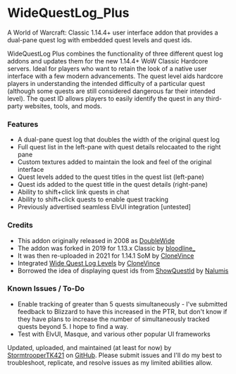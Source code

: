 # WideQuestLog_Plus
A World of Warcraft: Classic 1.14.4+ user interface addon that provides a dual-pane quest log with embedded quest levels and quest ids.

WideQuestLog Plus combines the functionality of three different quest log addons and updates them for the new 1.14.4+ WoW Classic Hardcore servers. Ideal for players who want to retain the look of a native user interface with a few modern advancements. The quest level aids hardcore players in understanding the intended difficulty of a particular quest (although some quests are still considered dangerous far their intended level). The quest ID allows players to easily identify the quest in any third-party websites, tools, and mods.

<h3>Features</h3>

- A dual-pane quest log that doubles the width of the original quest log
- Full quest list in the left-pane with quest details relocaated to the right pane
- Custom textures added to maintain the look and feel of the original interface
- Quest levels added to the quest titles in the quest list (left-pane)
- Quest ids added to the quest title in the quest details (right-pane)
- Ability to shift+click link quests in chat
- Ability to shift+click quests to enable quest tracking
- Previously advertised seamless ElvUI integration [untested]

<h3>Credits</h3>

- This addon originally released in 2008 as [DoubleWide](https://www.wowinterface.com/downloads/info6887-DoubleWide.html)
- The addon was forked in 2019 for 1.13.x Classic by [bloodline_](https://legacy.curseforge.com/members/bloodline_/projects)
- It was then re-uploaded in 2021 for 1.14.1 SoM by [CloneVince](https://legacy.curseforge.com/members/CloneVince/projects)
- Integrated [Wide Quest Log Levels](https://legacy.curseforge.com/wow/addons/widequestloglevels) by [CloneVince](https://legacy.curseforge.com/members/CloneVince/projects)
- Borrowed the idea of displaying quest ids from [ShowQuestId](https://www.curseforge.com/wow/addons/showquestid) by [Nalumis](https://legacy.curseforge.com/members/nalumis/projects)

<h3>Known Issues / To-Do</h3>

- Enable tracking of greater than 5 quests simultaneously - I've submitted feedback to Blizzard to have this increased in the PTR, but don't know if they have plans to increase the number of simultaneously tracked quests beyond 5. I hope to find a way.
- Test with ElvUI, Masque, and various other popular UI frameworks

Updated, uploaded, and maintained (at least for now) by [StormtrooperTK421](https://discordapp.com/users/237746068844969994) on [GitHub](https://github.com/DustinChecketts/WideQuestLog_Plus). Please submit issues and I'll do my best to troubleshoot, replicate, and resolve issues as my limited abilities allow.
